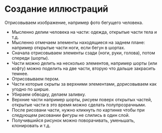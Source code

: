 # Создание иллюстраций
Отрисовываем изображение, например фото бегущего человека.

* Мысленно делим человека на части: одежда, открытые части тела и т.д.
* Мысленно отмечаем элементы находящиеся на заднем плане: например открытые части ноги, если бегун в шортах.
* Сначала отрисовываем элементы сзади (ноги, руки, голова), потом спереди (шорты).
* Части можно делить на несколько элементов, например шорты (или кофту) можно поделить на две части, вторую что дальше закрасить темнее.
* Отрисовываем пером.
* Части которые скрыты за верхними элементами, дорисовываем как угодно по ширше.
* Убираем обводку, делаем заливку.
* Верхние части например шорты, рисуем поверх открытых частей, открытые части в это время можно сделать полупрозрачными.
* После рисовани части, нужно кликнуть по картинке чтобы при следующем рисовании фигуры не слились в один слой.
* Получившийся рисунок можно поворачивать, уменьшать, клонировать и т.д.